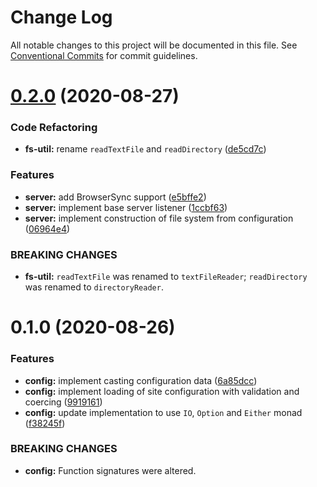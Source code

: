 # Change Log

All notable changes to this project will be documented in this file.
See [Conventional Commits](https://conventionalcommits.org) for commit guidelines.

# [0.2.0](https://github.com/NDCB/generator/tree/master/packages/ndcb-config/compare/@ndcb/config@0.1.0...@ndcb/config@0.2.0) (2020-08-27)


### Code Refactoring

* **fs-util:** rename `readTextFile` and `readDirectory` ([de5cd7c](https://github.com/NDCB/generator/tree/master/packages/ndcb-config/commit/de5cd7ce1217fe0e2a52c536f09b674df7a6dede))


### Features

* **server:** add BrowserSync support ([e5bffe2](https://github.com/NDCB/generator/tree/master/packages/ndcb-config/commit/e5bffe2056a269afd4a152acbf43c647c4c389f4))
* **server:** implement base server listener ([1ccbf63](https://github.com/NDCB/generator/tree/master/packages/ndcb-config/commit/1ccbf63c743165509d7469567cc22e0d06bffdf6))
* **server:** implement construction of file system from configuration ([06964e4](https://github.com/NDCB/generator/tree/master/packages/ndcb-config/commit/06964e4a63114297eed7cb7b31a62be19ab8b492))


### BREAKING CHANGES

* **fs-util:** `readTextFile` was renamed to `textFileReader`; `readDirectory` was renamed to
`directoryReader`.





# 0.1.0 (2020-08-26)


### Features

* **config:** implement casting configuration data ([6a85dcc](https://github.com/NDCB/generator/tree/master/packages/ndcb-config/commit/6a85dcc75f50237111f3747b6b33ea270b54f060))
* **config:** implement loading of site configuration with validation and coercing ([9919161](https://github.com/NDCB/generator/tree/master/packages/ndcb-config/commit/9919161decf957b19651ce868144ed334a4dd995))
* **config:** update implementation to use `IO`, `Option` and `Either` monad ([f38245f](https://github.com/NDCB/generator/tree/master/packages/ndcb-config/commit/f38245f5d5ab90199aed282d284072f8c623d3bb))


### BREAKING CHANGES

* **config:** Function signatures were altered.
